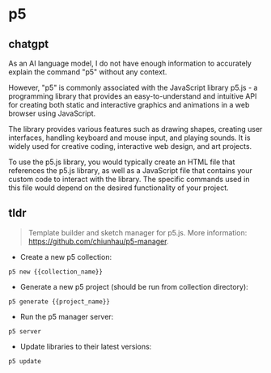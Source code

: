 # p5 
## chatgpt 
As an AI language model, I do not have enough information to accurately explain the command "p5" without any context. 

However, "p5" is commonly associated with the JavaScript library p5.js - a programming library that provides an easy-to-understand and intuitive API for creating both static and interactive graphics and animations in a web browser using JavaScript. 

The library provides various features such as drawing shapes, creating user interfaces, handling keyboard and mouse input, and playing sounds. It is widely used for creative coding, interactive web design, and art projects.

To use the p5.js library, you would typically create an HTML file that references the p5.js library, as well as a JavaScript file that contains your custom code to interact with the library. The specific commands used in this file would depend on the desired functionality of your project. 

## tldr 
 
> Template builder and sketch manager for p5.js.
> More information: <https://github.com/chiunhau/p5-manager>.

- Create a new p5 collection:

`p5 new {{collection_name}}`

- Generate a new p5 project (should be run from collection directory):

`p5 generate {{project_name}}`

- Run the p5 manager server:

`p5 server`

- Update libraries to their latest versions:

`p5 update`
